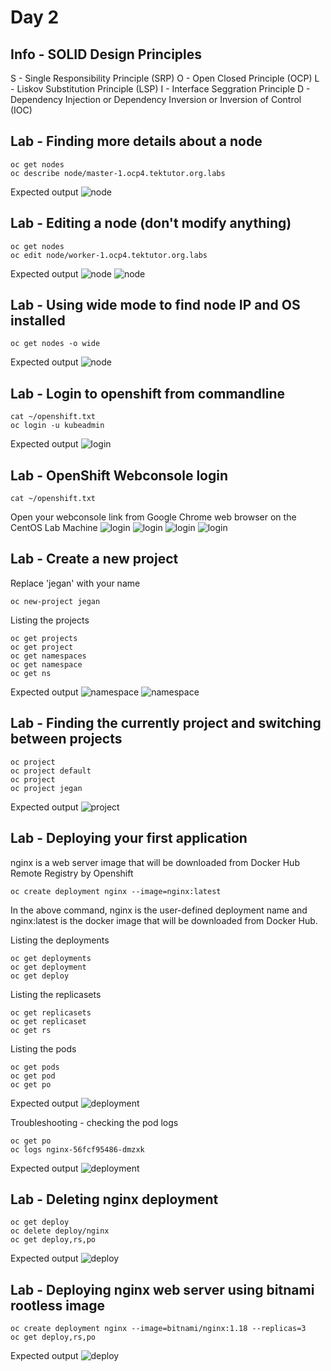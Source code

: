 # Day 2

## Info - SOLID Design Principles
S - Single Responsibility Principle (SRP)
O - Open Closed Principle (OCP)
L - Liskov Substitution Principle (LSP)
I - Interface Seggration Principle
D - Dependency Injection or Dependency Inversion or Inversion of Control (IOC)

## Lab - Finding more details about a node
```
oc get nodes
oc describe node/master-1.ocp4.tektutor.org.labs
```

Expected output
![node](node1.png)

## Lab - Editing a node (don't modify anything)
```
oc get nodes
oc edit node/worker-1.ocp4.tektutor.org.labs
```
Expected output
![node](node2.png)
![node](node3.png)

## Lab - Using wide mode to find node IP and OS installed
```
oc get nodes -o wide
```

Expected output
![node](node4.png)

## Lab - Login to openshift from commandline
```
cat ~/openshift.txt
oc login -u kubeadmin
```
Expected output
![login](login1.png)


## Lab - OpenShift Webconsole login
```
cat ~/openshift.txt
```

Open your webconsole link from Google Chrome web browser on the CentOS Lab Machine
![login](login2.png)
![login](login3.png)
![login](login4.png)
![login](login5.png)


## Lab - Create a new project

Replace 'jegan' with your name
```
oc new-project jegan
```

Listing the projects
```
oc get projects
oc get project
oc get namespaces
oc get namespace
oc get ns
```

Expected output
![namespace](project1.png)
![namespace](project2.png)

## Lab - Finding the currently project and switching between projects
```
oc project
oc project default
oc project
oc project jegan
```

Expected output
![project](project3.png)

## Lab - Deploying your first application
nginx is a web server image that will be downloaded from Docker Hub Remote Registry by Openshift
```
oc create deployment nginx --image=nginx:latest
```

In the above command, nginx is the user-defined deployment name and nginx:latest is the docker image that will be downloaded from Docker Hub.

Listing the deployments
```
oc get deployments
oc get deployment
oc get deploy
```

Listing the replicasets
```
oc get replicasets
oc get replicaset
oc get rs
```

Listing the pods
```
oc get pods
oc get pod
oc get po
```

Expected output
![deployment](deploy1.png)

Troubleshooting - checking the pod logs
```
oc get po
oc logs nginx-56fcf95486-dmzxk
```

Expected output
![deployment](deploy2.png)

## Lab - Deleting nginx deployment
```
oc get deploy
oc delete deploy/nginx
oc get deploy,rs,po
```

Expected output
![deploy](deploy3.png)


## Lab - Deploying nginx web server using bitnami rootless image
```
oc create deployment nginx --image=bitnami/nginx:1.18 --replicas=3
oc get deploy,rs,po
```
Expected output
![deploy](deploy4.png)
